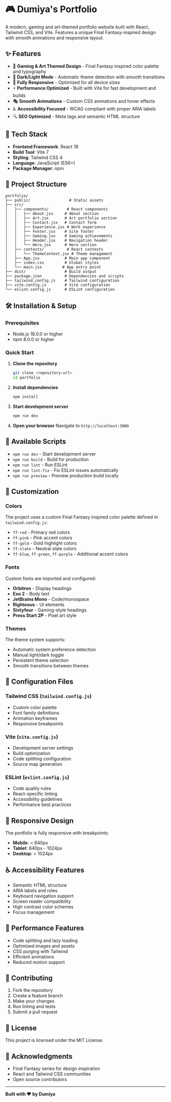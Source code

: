 # 🎮 Dumiya's Portfolio

A modern, gaming and art-themed portfolio website built with React, Tailwind CSS, and Vite. Features a unique Final Fantasy-inspired design with smooth animations and responsive layout.

## ✨ Features

- 🎨 **Gaming & Art Themed Design** - Final Fantasy inspired color palette and typography
- 🌙 **Dark/Light Mode** - Automatic theme detection with smooth transitions
- 📱 **Fully Responsive** - Optimized for all device sizes
- ⚡ **Performance Optimized** - Built with Vite for fast development and builds
- 🎭 **Smooth Animations** - Custom CSS animations and hover effects
- ♿ **Accessibility Focused** - WCAG compliant with proper ARIA labels
- 🔍 **SEO Optimized** - Meta tags and semantic HTML structure

## 🚀 Tech Stack

- **Frontend Framework**: React 19
- **Build Tool**: Vite 7
- **Styling**: Tailwind CSS 4
- **Language**: JavaScript (ES6+)
- **Package Manager**: npm

## 📁 Project Structure

```
portfolio/
├── public/                 # Static assets
├── src/
│   ├── components/        # React components
│   │   ├── About.jsx     # About section
│   │   ├── Art.jsx       # Art portfolio section
│   │   ├── Contact.jsx   # Contact form
│   │   ├── Experience.jsx # Work experience
│   │   ├── Footer.jsx    # Site footer
│   │   ├── Gaming.jsx    # Gaming achievements
│   │   ├── Header.jsx    # Navigation header
│   │   └── Hero.jsx      # Hero section
│   ├── contexts/          # React contexts
│   │   └── ThemeContext.jsx # Theme management
│   ├── App.jsx           # Main app component
│   ├── index.css         # Global styles
│   └── main.jsx         # App entry point
├── dist/                 # Build output
├── package.json          # Dependencies and scripts
├── tailwind.config.js    # Tailwind configuration
├── vite.config.js        # Vite configuration
└── eslint.config.js      # ESLint configuration
```

## 🛠️ Installation & Setup

### Prerequisites

- Node.js 18.0.0 or higher
- npm 8.0.0 or higher

### Quick Start

1. **Clone the repository**
   ```bash
   git clone <repository-url>
   cd portfolio
   ```

2. **Install dependencies**
   ```bash
   npm install
   ```

3. **Start development server**
   ```bash
   npm run dev
   ```

4. **Open your browser**
   Navigate to `http://localhost:3000`

## 📜 Available Scripts

- `npm run dev` - Start development server
- `npm run build` - Build for production
- `npm run lint` - Run ESLint
- `npm run lint:fix` - Fix ESLint issues automatically
- `npm run preview` - Preview production build locally

## 🎨 Customization

### Colors

The project uses a custom Final Fantasy inspired color palette defined in `tailwind.config.js`:

- `ff-red` - Primary red colors
- `ff-pink` - Pink accent colors
- `ff-gold` - Gold highlight colors
- `ff-slate` - Neutral slate colors
- `ff-blue`, `ff-green`, `ff-purple` - Additional accent colors

### Fonts

Custom fonts are imported and configured:

- **Orbitron** - Display headings
- **Exo 2** - Body text
- **JetBrains Mono** - Code/monospace
- **Righteous** - UI elements
- **Sixtyfour** - Gaming-style headings
- **Press Start 2P** - Pixel art style

### Themes

The theme system supports:
- Automatic system preference detection
- Manual light/dark toggle
- Persistent theme selection
- Smooth transitions between themes

## 🔧 Configuration Files

### Tailwind CSS (`tailwind.config.js`)
- Custom color palette
- Font family definitions
- Animation keyframes
- Responsive breakpoints

### Vite (`vite.config.js`)
- Development server settings
- Build optimization
- Code splitting configuration
- Source map generation

### ESLint (`eslint.config.js`)
- Code quality rules
- React-specific linting
- Accessibility guidelines
- Performance best practices

## 📱 Responsive Design

The portfolio is fully responsive with breakpoints:
- **Mobile**: < 640px
- **Tablet**: 640px - 1024px
- **Desktop**: > 1024px

## ♿ Accessibility Features

- Semantic HTML structure
- ARIA labels and roles
- Keyboard navigation support
- Screen reader compatibility
- High contrast color schemes
- Focus management

## 🚀 Performance Features

- Code splitting and lazy loading
- Optimized images and assets
- CSS purging with Tailwind
- Efficient animations
- Reduced motion support

## 🤝 Contributing

1. Fork the repository
2. Create a feature branch
3. Make your changes
4. Run linting and tests
5. Submit a pull request

## 📄 License

This project is licensed under the MIT License.

## 🙏 Acknowledgments

- Final Fantasy series for design inspiration
- React and Tailwind CSS communities
- Open source contributors

---

**Built with ❤️ by Dumiya**
